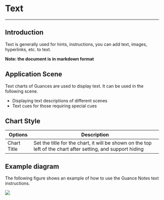 # Text
---

## Introduction

Text is generally used for hints, instructions, you can add text, images, hyperlinks, etc. to text.

**Note: the document is in markdown format**

## Application Scene

Text charts of Guances are used to display text. It can be used in the following scene.

- Displaying text descriptions of different scenes
- Text cues for those requiring special cues

## Chart Style
| Options | Description |
| --- | --- |
| Chart Title | Set the title for the chart, it will be shown on the top left of the chart after setting, and support hiding |


## Example diagram

The following figure shows an example of how to use the Guance Notes text instructions.

![](../img/text.png)

